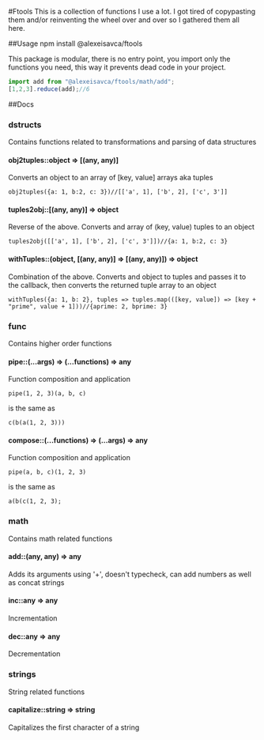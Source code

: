 #Ftools
This is a collection of functions I use a lot. I got tired of copypasting them and/or reinventing the wheel over and over
so I gathered them all here.

##Usage
    npm install @alexeisavca/ftools

This package is modular, there is no entry point, you import only the functions you need, this way it prevents dead code
in your project.

```js
import add from "@alexeisavca/ftools/math/add";
[1,2,3].reduce(add);//6
```

##Docs
### dstructs
Contains functions related to transformations and parsing of data structures

#### obj2tuples::object => [(any, any)]
Converts an object to an array of [key, value] arrays aka tuples

    obj2tuples({a: 1, b:2, c: 3})//[['a', 1], ['b', 2], ['c', 3']]

#### tuples2obj::[(any, any)] => object
Reverse of the above. Converts and array of (key, value) tuples to an object

    tuples2obj([['a', 1], ['b', 2], ['c', 3']])//{a: 1, b:2, c: 3}

#### withTuples::(object, [(any, any)] => [(any, any)]) => object
Combination of the above. Converts and object to tuples and passes it to the callback, then converts the returned tuple
array to an object

    withTuples({a: 1, b: 2}, tuples => tuples.map(([key, value]) => [key + "prime", value + 1]))//{aprime: 2, bprime: 3}

### func
Contains higher order functions

#### pipe::(...args) => (...functions) => any
Function composition and application

    pipe(1, 2, 3)(a, b, c)

is the same as

    c(b(a(1, 2, 3)))

#### compose::(...functions) => (...args) => any
Function composition and application

    pipe(a, b, c)(1, 2, 3)

is the same as

    a(b(c(1, 2, 3);

### math
Contains math related functions

#### add::(any, any) => any
Adds its arguments using '+', doesn't typecheck, can add numbers as well as concat strings

#### inc::any => any
Incrementation

#### dec::any => any
Decrementation

### strings
String related functions

#### capitalize::string => string
Capitalizes the first character of a string
